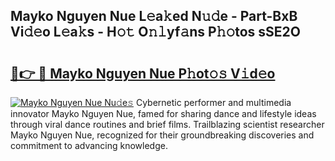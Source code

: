 ## Mayko Nguyen Nue L𝚎a𝚔ed N𝚞𝚍e - Part-BxB Vi𝚍𝚎o L𝚎a𝚔s - H𝚘𝚝 O𝚗𝚕yf𝚊ns P𝚑𝚘tos sSE2O

# <h2><a href="http://kf8piji.oniu.top/?m=Mayko+Nguyen+Nue">🔗👉 🔴 Mayko Nguyen Nue P𝚑ot𝚘𝚜 V𝚒d𝚎o</a></h2>

[![Mayko Nguyen Nue Nu𝚍e𝚜](https://i.imgur.com/0qMVB7G.gif)](http://kf8piji.oniu.top/?m=Mayko+Nguyen+Nue)
Cybernetic performer and multimedia innovator Mayko Nguyen Nue, famed for sharing dance and lifestyle ideas through viral dance routines and brief films. Trailblazing scientist researcher Mayko Nguyen Nue, recognized for their groundbreaking discoveries and commitment to advancing knowledge.  
